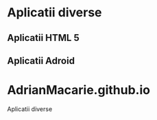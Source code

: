 # Aplicatii diverse

## Aplicatii HTML 5

## Aplicatii Adroid

# AdrianMacarie.github.io
Aplicatii diverse
